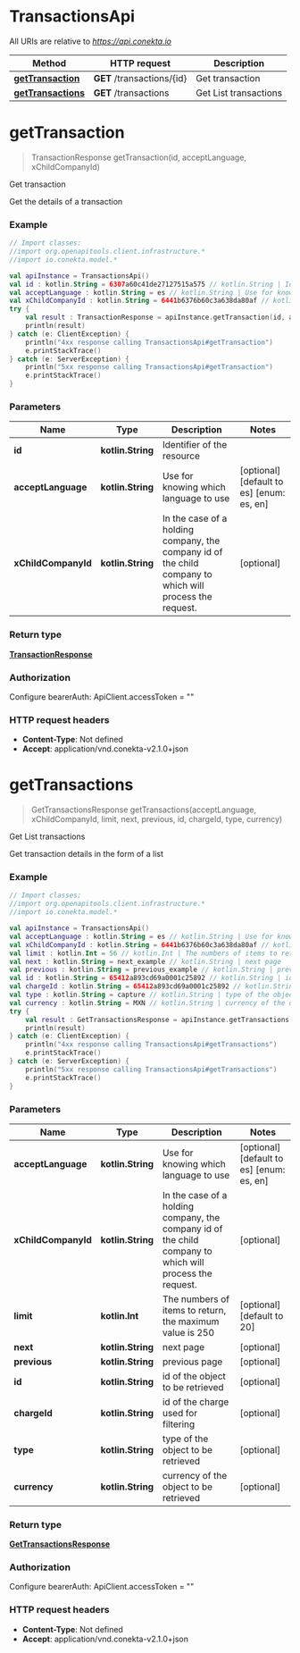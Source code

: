 # TransactionsApi

All URIs are relative to *https://api.conekta.io*

Method | HTTP request | Description
------------- | ------------- | -------------
[**getTransaction**](TransactionsApi.md#getTransaction) | **GET** /transactions/{id} | Get transaction
[**getTransactions**](TransactionsApi.md#getTransactions) | **GET** /transactions | Get List transactions


<a id="getTransaction"></a>
# **getTransaction**
> TransactionResponse getTransaction(id, acceptLanguage, xChildCompanyId)

Get transaction

Get the details of a transaction

### Example
```kotlin
// Import classes:
//import org.openapitools.client.infrastructure.*
//import io.conekta.model.*

val apiInstance = TransactionsApi()
val id : kotlin.String = 6307a60c41de27127515a575 // kotlin.String | Identifier of the resource
val acceptLanguage : kotlin.String = es // kotlin.String | Use for knowing which language to use
val xChildCompanyId : kotlin.String = 6441b6376b60c3a638da80af // kotlin.String | In the case of a holding company, the company id of the child company to which will process the request.
try {
    val result : TransactionResponse = apiInstance.getTransaction(id, acceptLanguage, xChildCompanyId)
    println(result)
} catch (e: ClientException) {
    println("4xx response calling TransactionsApi#getTransaction")
    e.printStackTrace()
} catch (e: ServerException) {
    println("5xx response calling TransactionsApi#getTransaction")
    e.printStackTrace()
}
```

### Parameters

Name | Type | Description  | Notes
------------- | ------------- | ------------- | -------------
 **id** | **kotlin.String**| Identifier of the resource |
 **acceptLanguage** | **kotlin.String**| Use for knowing which language to use | [optional] [default to es] [enum: es, en]
 **xChildCompanyId** | **kotlin.String**| In the case of a holding company, the company id of the child company to which will process the request. | [optional]

### Return type

[**TransactionResponse**](TransactionResponse.md)

### Authorization


Configure bearerAuth:
    ApiClient.accessToken = ""

### HTTP request headers

 - **Content-Type**: Not defined
 - **Accept**: application/vnd.conekta-v2.1.0+json

<a id="getTransactions"></a>
# **getTransactions**
> GetTransactionsResponse getTransactions(acceptLanguage, xChildCompanyId, limit, next, previous, id, chargeId, type, currency)

Get List transactions

Get transaction details in the form of a list

### Example
```kotlin
// Import classes:
//import org.openapitools.client.infrastructure.*
//import io.conekta.model.*

val apiInstance = TransactionsApi()
val acceptLanguage : kotlin.String = es // kotlin.String | Use for knowing which language to use
val xChildCompanyId : kotlin.String = 6441b6376b60c3a638da80af // kotlin.String | In the case of a holding company, the company id of the child company to which will process the request.
val limit : kotlin.Int = 56 // kotlin.Int | The numbers of items to return, the maximum value is 250
val next : kotlin.String = next_example // kotlin.String | next page
val previous : kotlin.String = previous_example // kotlin.String | previous page
val id : kotlin.String = 65412a893cd69a0001c25892 // kotlin.String | id of the object to be retrieved
val chargeId : kotlin.String = 65412a893cd69a0001c25892 // kotlin.String | id of the charge used for filtering
val type : kotlin.String = capture // kotlin.String | type of the object to be retrieved
val currency : kotlin.String = MXN // kotlin.String | currency of the object to be retrieved
try {
    val result : GetTransactionsResponse = apiInstance.getTransactions(acceptLanguage, xChildCompanyId, limit, next, previous, id, chargeId, type, currency)
    println(result)
} catch (e: ClientException) {
    println("4xx response calling TransactionsApi#getTransactions")
    e.printStackTrace()
} catch (e: ServerException) {
    println("5xx response calling TransactionsApi#getTransactions")
    e.printStackTrace()
}
```

### Parameters

Name | Type | Description  | Notes
------------- | ------------- | ------------- | -------------
 **acceptLanguage** | **kotlin.String**| Use for knowing which language to use | [optional] [default to es] [enum: es, en]
 **xChildCompanyId** | **kotlin.String**| In the case of a holding company, the company id of the child company to which will process the request. | [optional]
 **limit** | **kotlin.Int**| The numbers of items to return, the maximum value is 250 | [optional] [default to 20]
 **next** | **kotlin.String**| next page | [optional]
 **previous** | **kotlin.String**| previous page | [optional]
 **id** | **kotlin.String**| id of the object to be retrieved | [optional]
 **chargeId** | **kotlin.String**| id of the charge used for filtering | [optional]
 **type** | **kotlin.String**| type of the object to be retrieved | [optional]
 **currency** | **kotlin.String**| currency of the object to be retrieved | [optional]

### Return type

[**GetTransactionsResponse**](GetTransactionsResponse.md)

### Authorization


Configure bearerAuth:
    ApiClient.accessToken = ""

### HTTP request headers

 - **Content-Type**: Not defined
 - **Accept**: application/vnd.conekta-v2.1.0+json

